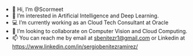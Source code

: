 - 👋 Hi, I’m @Scormeet
- 👀 I’m interested in Artificial Intelligence and Deep Learning.
- 💻 I’m currently working as an Cloud Tech Consultant at Oracle
- 💞️ I’m looking to collaborate on Computer Vision and Cloud Computing.
- 📫 You can reach me by email at sbenitezr1@gmail.com or Linkedin at https://www.linkedin.com/in/sergiobenitezramirez/

<!---
Scormit/Scormit is a ✨ special ✨ repository because its `README.md` (this file) appears on your GitHub profile.
You can click the Preview link to take a look at your changes.
--->
